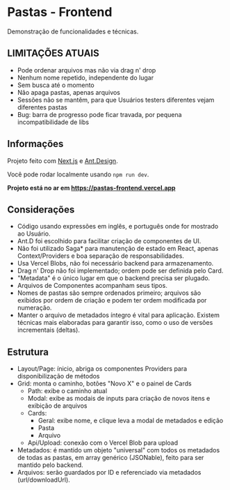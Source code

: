 # Pastas - Frontend

Demonstração de funcionalidades e técnicas.

## LIMITAÇÕES ATUAIS

- Pode ordenar arquivos mas não via drag n' drop
- Nenhum nome repetido, independente do lugar
- Sem busca até o momento
- Não apaga pastas, apenas arquivos
- Sessões não se mantêm, para que Usuários testers diferentes vejam diferentes pastas
- Bug: barra de progresso pode ficar travada, por pequena incompatibilidade de libs

## Informações

Projeto feito com [Next.js](https://nextjs.org) e [Ant.Design](https://ant.design/components/overview/).

Você pode rodar localmente usando `npm run dev`.

**Projeto está no ar em https://pastas-frontend.vercel.app**  

## Considerações

- Código usando expressões em inglês, e português onde for mostrado ao Usuário.
- Ant.D foi escolhido para facilitar criação de componentes de UI.
- Não foi utilizado Saga* para manutenção de estado em React, apenas Context/Providers e boa separação de responsabilidades.
- Usa Vercel Blobs, não foi necessário backend para armazenamento.
- Drag n' Drop não foi implementado; ordem pode ser definida pelo Card.
- "Metadata" é o único lugar em que o backend precisa ser plugado.
- Arquivos de Componentes acompanham seus tipos.
- Nomes de pastas são sempre ordenados primeiro; arquivos são exibidos por ordem de criação e podem ter ordem modificada por numeração.
- Manter o arquivo de metadados íntegro é vital para aplicação. Existem técnicas mais elaboradas para garantir isso, como o uso de versões incrementais (deltas).

## Estrutura

- Layout/Page: ínicio, abriga os componentes Providers para disponibilização de métodos
- Grid: monta o caminho, botões "Novo X" e o painel de Cards
  - Path: exibe o caminho atual
  - Modal: exibe as modais de inputs para criação de novos itens e exibição de arquivos
  - Cards:
    - Geral: exibe nome, e clique leva a modal de metadados e edição
    - Pasta
    - Arquivo
  - Api/Upload: conexão com o Vercel Blob para upload
- Metadados: é mantido um objeto "universal" com todos os metadados de todas as pastas, em array genérico (JSONable), feito para ser mantido pelo backend.
- Arquivos: serão guardados por ID e referenciado via metadados (url/downloadUrl).
